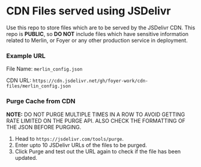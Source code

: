 # CDN Files served using JSDelivr

Use this repo to store files which are to be served by the JSDelivr CDN. This repo is **PUBLIC**, so **DO NOT** include files which have sensitive information related to Merlin, or Foyer or any other production service in deployment.

### Example URL

File Name: `merlin_config.json`

CDN URL: `https://cdn.jsdelivr.net/gh/foyer-work/cdn-files/merlin_config.json`

### Purge Cache from CDN

**NOTE:** DO NOT PURGE MULTIPLE TIMES IN A ROW TO AVOID GETTING RATE LIMITED ON THE PURGE API. ALSO CHECK THE FORMATTING OF THE JSON BEFORE PURGING.

1. Head to `https://jsdelivr.com/tools/purge`.
2. Enter upto 10 JSDelivr URLs of the files to be purged.
3. Click Purge and test out the URL again to check if the file has been updated.
